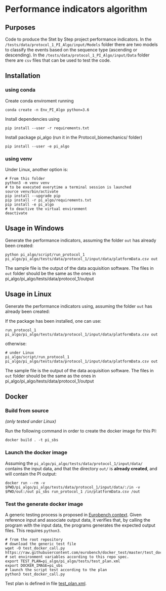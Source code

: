# Performance indicators algorithm

## Purposes

Code to produce the Stet by Step project performance indicators.
In the `/tests/data/protocol_1_PI_Algo/input/Models` folder there are two models to classify the events based on the sequence type (ascending or descending).
In the `/tests/data/protocol_1_PI_Algo/input/Data` folder there are `csv` files that can be used to test the code.

## Installation

### using conda

Create conda enviroment running

```term
conda create -n Env_PI_Algo python=3.6
```

Install dependencies using

```term
pip install --user -r requirements.txt
```
Install package pi_algo (run it in the Protocol_biomechanics/ folder)
```term
pip install --user -e pi_algo
```

### using venv

Under Linux, another option is:

```term
# From this folder
python3 -m venv venv
# to be executed everytime a terminal session is launched
source venv/bin/activate
pip install --upgrade pip
pip install -r pi_algo/requirements.txt
pip install -e pi_algo
# to deactive the virtual environment
deactivate
```

## Usage in Windows

Generate the performance indicators, assuming the folder `out` has already been created:
```term
python pi_algo/script/run_protocol_1 pi_algo/pi_algo/tests/data/protocol_1/input/data/platformData.csv out
```

The sample file is the output of the data acquisition software.
The files in `out` folder should be the same as the ones in pi_algo/pi_algo/tests/data/protocol_1/output

## Usage in Linux

Generate the performance indicators using, assuming the folder `out` has already been created:

If the package has been installed, one can use:

```term
run_protocol_1 pi_algo/pi_algo/tests/data/protocol_1/input/data/platformData.csv out
```

otherwise:

```term
# under Linux
pi_algo/script/run_protocol_1 pi_algo/pi_algo/tests/data/protocol_1/input/data/platformData.csv out
```

The sample file is the output of the data acquisition software.
The files in `out` folder should be the same as the ones in pi_algo/pi_algo/tests/data/protocol_1/output

## Docker

### Build from source

_(only tested under Linux)_

Run the following command in order to create the docker image for this PI:

```console
docker build . -t pi_sbs
```
### Launch the docker image

Assuming the `pi_algo/pi_algo/tests/data/protocol_1/input/data/` contains the input data, and that the directory `out/` is **already created**, and will contain the PI output:

```shell
docker run --rm -v $PWD/pi_algo/pi_algo/tests/data/protocol_1/input/data/:/in -v $PWD/out:/out pi_sbs run_protocol_1 /in/platformData.csv /out
```

### Test the generate docker image

A generic testing process is proposed in [Eurobench context](https://github.com/eurobench/docker_test).
Given reference input and associate output data, it verifies that,
by calling the program with the input data, the programs generates the expected output files.
This requires `python3`.

```shell
# from the root repository
# download the generic test file
wget -O test_docker_call.py https://raw.githubusercontent.com/eurobench/docker_test/master/test_docker_call.py
# set environment variables according to this repo spec.
export TEST_PLAN=pi_algo/pi_algo/tests/test_plan.xml
export DOCKER_IMAGE=pi_sbs
# launch the script test according to the plan
python3 test_docker_call.py
```

Test plan is defined in file [test_plan.xml](pi_algo/pi_algo/tests/test_plan.xml).
